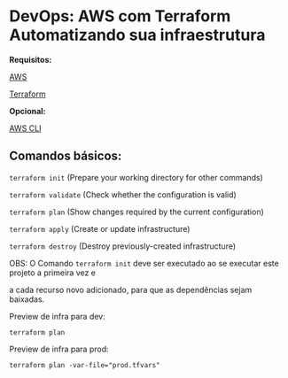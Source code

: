 # DevOps: AWS com Terraform Automatizando sua infraestrutura

**Requisitos:**

[AWS](https://aws.amazon.com/account/sign-up)

[Terraform](https://www.terraform.io/downloads.html)

**Opcional:**

[AWS CLI](https://docs.aws.amazon.com/cli/latest/userguide/install-cliv2.html)

## Comandos básicos:

  ```terraform init``` (Prepare your working directory for other commands)

  ```terraform validate``` (Check whether the configuration is valid)

  ```terraform plan``` (Show changes required by the current configuration)

  ```terraform apply``` (Create or update infrastructure)

  ```terraform destroy``` (Destroy previously-created infrastructure)

OBS: O Comando ```terraform init``` deve ser executado ao se executar este projeto a primeira vez e 

a cada recurso novo adicionado, para que as dependências sejam baixadas.

Preview de infra para dev:
```
terraform plan
```

Preview de infra para prod:
```
terraform plan -var-file="prod.tfvars"
```